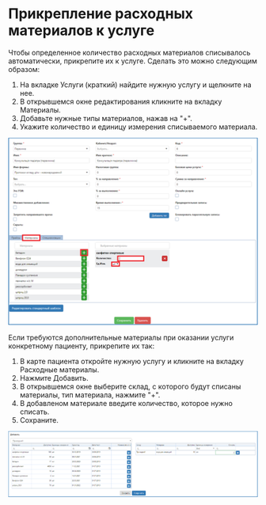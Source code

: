 # Прикрепление расходных материалов к услуге

Чтобы определенное количество расходных материалов списывалось автоматически, прикрепите их к услуге. Сделать это можно следующим образом:   
1. На вкладке Услуги (краткий) найдите нужную услугу и щелкните на нее.
2. В открывшемся окне редактирования кликните на вкладку Материалы.
3. Добавьте нужные типы материалов, нажав на "+".
4. Укажите количество и единицу измерения списываемого материала.

![Image](Image/addmaterials.png)

Если требуются дополнительные материалы при оказании услуги конкретному пациенту, прикрепите их так:    

1. В карте пациента откройте нужную услугу и кликните на вкладку Расходные материалы.
2. Нажмите Добавить.
3. В открывшемся окне выберите склад, с которого будут списаны материалы, тип материала, нажмите "+".
4. В добавленом материале введите количество, которое нужно списать.
5. Сохраните.

![Image](Image/addmaterialsKP.png)